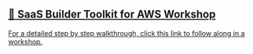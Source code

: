 ## [📄️<!-- --> <!-- -->SaaS Builder Toolkit for AWS Workshop](/sbt-aws/docs/tutorials/sbt-workshop/workshop.md)

[For a detailed step by step walkthrough, click this link to follow along in a workshop.](/sbt-aws/docs/tutorials/sbt-workshop/workshop.md)
